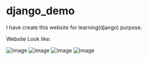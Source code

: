 # django_demo

I have create this website for learning(django) purpose.

Website Look like:

![image](https://user-images.githubusercontent.com/68013653/121029650-6791ea00-c7c6-11eb-8cae-b473715751ac.png)
![image](https://user-images.githubusercontent.com/68013653/121029728-7bd5e700-c7c6-11eb-972b-743c8d28b5aa.png)
![image](https://user-images.githubusercontent.com/68013653/121029808-8b553000-c7c6-11eb-9a20-ab82a41347dc.png)
![image](https://user-images.githubusercontent.com/68013653/121195101-f36e4980-c88c-11eb-9bf4-d7a0aa52b4f9.png)

